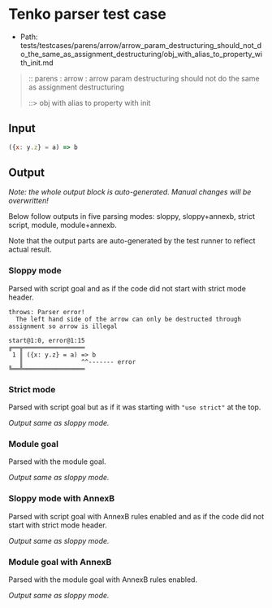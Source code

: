 # Tenko parser test case

- Path: tests/testcases/parens/arrow/arrow_param_destructuring_should_not_do_the_same_as_assignment_destructuring/obj_with_alias_to_property_with_init.md

> :: parens : arrow : arrow param destructuring should not do the same as assignment destructuring
>
> ::> obj with alias to property with init

## Input


`````js
({x: y.z} = a) => b
`````

## Output

_Note: the whole output block is auto-generated. Manual changes will be overwritten!_

Below follow outputs in five parsing modes: sloppy, sloppy+annexb, strict script, module, module+annexb.

Note that the output parts are auto-generated by the test runner to reflect actual result.

### Sloppy mode

Parsed with script goal and as if the code did not start with strict mode header.

`````
throws: Parser error!
  The left hand side of the arrow can only be destructed through assignment so arrow is illegal

start@1:0, error@1:15
╔══╦═════════════════
 1 ║ ({x: y.z} = a) => b
   ║                ^^------- error
╚══╩═════════════════

`````

### Strict mode

Parsed with script goal but as if it was starting with `"use strict"` at the top.

_Output same as sloppy mode._

### Module goal

Parsed with the module goal.

_Output same as sloppy mode._

### Sloppy mode with AnnexB

Parsed with script goal with AnnexB rules enabled and as if the code did not start with strict mode header.

_Output same as sloppy mode._

### Module goal with AnnexB

Parsed with the module goal with AnnexB rules enabled.

_Output same as sloppy mode._

